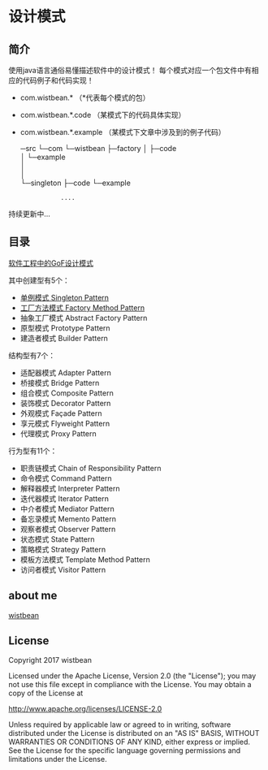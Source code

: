 设计模式
=========

## 简介

使用java语言通俗易懂描述软件中的设计模式！
每个模式对应一个包文件中有相应的代码例子和代码实现！


- com.wistbean.* （*代表每个模式的包）
- com.wistbean.*.code （某模式下的代码具体实现）
- com.wistbean.*.example （某模式下文章中涉及到的例子代码）

	─src
	  └─com
	      └─wistbean
	          ├─factory
	          │  ├─code		
	          │  └─example	    
	          │          
	          │          
	          └─singleton
	              ├─code
	              └─example

                 ....


持续更新中...

## 目录

[软件工程中的GoF设计模式](http://www.wistbean.com/blog/2017/09/24/design-pattern/)

其中创建型有5个：

- [单例模式 Singleton Pattern](http://www.wistbean.com/blog/2017/09/26/singleton-pattern/)
- [工厂方法模式 Factory Method Pattern](http://www.wistbean.com/blog/2017/10/07/factory-method-pattern/)
- 抽象工厂模式 Abstract Factory Pattern
- 原型模式 Prototype Pattern
- 建造者模式 Builder Pattern


结构型有7个：

- 适配器模式 Adapter Pattern
- 桥接模式 Bridge Pattern
- 组合模式 Composite Pattern
- 装饰模式 Decorator Pattern
- 外观模式 Façade Pattern
- 享元模式 Flyweight Pattern
- 代理模式 Proxy Pattern

行为型有11个：

- 职责链模式 Chain of Responsibility Pattern
- 命令模式 Command Pattern
- 解释器模式 Interpreter Pattern
- 迭代器模式 Iterator Pattern
- 中介者模式 Mediator Pattern
- 备忘录模式 Memento Pattern
- 观察者模式 Observer Pattern
- 状态模式 State Pattern
- 策略模式 Strategy Pattern
- 模板方法模式 Template Method Pattern
- 访问者模式 Visitor Pattern


## about me

[wistbean](http://www.wistbean.com "wistbean")



## License

Copyright 2017 wistbean

Licensed under the Apache License, Version 2.0 (the "License");
you may not use this file except in compliance with the License.
You may obtain a copy of the License at

 http://www.apache.org/licenses/LICENSE-2.0

Unless required by applicable law or agreed to in writing, software
distributed under the License is distributed on an "AS IS" BASIS,
WITHOUT WARRANTIES OR CONDITIONS OF ANY KIND, either express or implied.
See the License for the specific language governing permissions and
limitations under the License.
